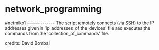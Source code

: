 # network_programming

#netmiko1 --------------
The script remotely connects (via SSH) to the IP addresses given in 'ip_addresses_of_the_devices' file and executes the commands from the 'collection_of_commands' file.

credits: David Bombal

